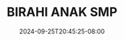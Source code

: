 --- 
title: "BIRAHI ANAK SMP"
description: "streaming   BIRAHI ANAK SMP simontok durasi panjang terbaru"
date: 2024-09-25T20:45:25-08:00
file_code: "7axb5t18fg5g"
draft: false
cover: "zfhv1vtb8mobc40z.jpg"
tags: ["BIRAHI", "ANAK", "SMP", "bokep-indo", "bokep-viral", "bokep-ig"]
length: 140
fld_id: "1390191"
foldername: "ABG"
categories: ["ABG"]
views: 78
---